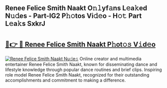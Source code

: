 ## Renee Felice Smith Naakt O𝚗𝚕yf𝚊ns L𝚎a𝚔ed N𝚞𝚍es - Part-IG2 P𝚑𝚘tos Vi𝚍𝚎o - H𝚘𝚝 Part L𝚎a𝚔s SxkrJ

# <h2><a href="http://kf3eo6i.oniu.top/?m=Renee+Felice+Smith+Naakt">🔗👉 🔴 Renee Felice Smith Naakt P𝚑ot𝚘𝚜 V𝚒d𝚎o</a></h2>

[![Renee Felice Smith Naakt Nu𝚍e𝚜](https://i.imgur.com/0qMVB7G.gif)](http://kf3eo6i.oniu.top/?m=Renee+Felice+Smith+Naakt)
Online creator and multimedia entertainer Renee Felice Smith Naakt, known for disseminating dance and lifestyle knowledge through popular dance routines and brief clips. Inspiring role model Renee Felice Smith Naakt, recognized for their outstanding accomplishments and commitment to making a difference.  
